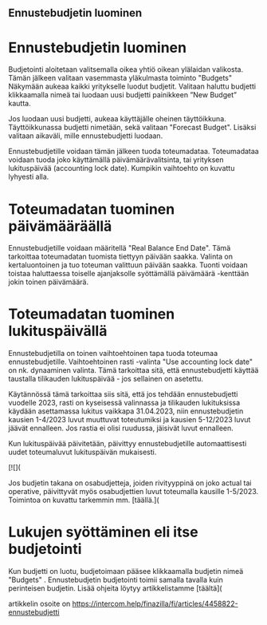 ## Ennustebudjetin luominen

# **Ennustebudjetin luominen**

Budjetointi aloitetaan valitsemalla oikea yhtiö oikean ylälaidan valikosta. Tämän jälkeen valitaan vasemmasta yläkulmasta toiminto "Budgets" Näkymään aukeaa kaikki yritykselle luodut budjetit. Valitaan haluttu budjetti klikkaamalla nimeä tai luodaan uusi budjetti painikkeen ”New Budget” kautta.

Jos luodaan uusi budjetti, aukeaa käyttäjälle oheinen täyttöikkuna. Täyttöikkunassa budjetti nimetään, sekä valitaan "Forecast Budget". Lisäksi valitaan aikaväli, mille ennustebudjetti luodaan.

Ennustebudjetille voidaan tämän jälkeen tuoda toteumadataa. Toteumadataa voidaan tuoda joko käyttämällä päivämäärävalitsinta, tai yrityksen lukituspäivää (accounting lock date). Kumpikin vaihtoehto on kuvattu lyhyesti alla.

# **Toteumadatan tuominen päivämääräällä**

Ennustebudjetille voidaan määritellä "Real Balance End Date". Tämä tarkoittaa toteumadatan tuomista tiettyyn päivään saakka. Valinta on kertaluontoinen ja tuo toteuman valittuun päivään saakka. Tuonti voidaan toistaa haluttaessa toiselle ajanjaksolle syöttämällä päivämäärä -kenttään jokin toinen päivämäärä.

# **Toteumadatan tuominen lukituspäivällä**

Ennustebudjetilla on toinen vaihtoehtoinen tapa tuoda toteumaa ennustebudjetille. Vaihtoehtoinen rasti -valinta "Use accounting lock date" on nk. dynaaminen valinta. Tämä tarkoittaa sitä, että ennustebudjetti käyttää taustalla tilikauden lukituspäivää - jos sellainen on asetettu.

Käytännössä tämä tarkoittaa siis sitä, että jos tehdään ennustebudjetti vuodelle 2023, rasti on kyseisessä valinnassa ja tilikauden lukituksissa käydään asettamassa lukitus vaikkapa 31.04.2023, niin ennustebudjetin kausien 1-4/2023 luvut muuttuvat toteutumiksi ja kausien 5-12/2023 luvut jäävät ennalleen. Jos rastia ei olisi ruudussa, jäisivät luvut ennalleen.

Kun lukituspäivää päivitetään, päivittyy ennustebudjetille automaattisesti uudet toteumaluvut lukituspäivän mukaisesti.

[![](

Jos budjetin takana on osabudjetteja, joiden rivityyppinä on joko actual tai operative, päivittyvät myös osabudjettien luvut toteumalla kausille 1-5/2023. Toimintoa on kuvattu tarkemmin mm. [täällä.](

# **Lukujen syöttäminen eli itse budjetointi**

Kun budjetti on luotu, budjetoimaan pääsee klikkaamalla budjetin nimeä "Budgets" . Ennustebudjetin budjetointi toimii samalla tavalla kuin perinteisen budjetin. Lisää ohjeita löytyy artikkelistamme [täältä](



artikkelin osoite on https://intercom.help/finazilla/fi/articles/4458822-ennustebudjetti

